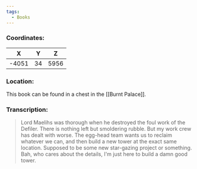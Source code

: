 ```yaml
---
tags:
  - Books
---
```


### Coordinates:
| **X** | **Y**| **Z** |
|:-----:|:----:|:-----:|
|-4051  |34   |5956  |

### Location:
This book can be found in a chest in the [[Burnt Palace]]. 

### Transcription:
> Lord Maelihs was thorough when he destroyed the foul work of the Defiler. There is nothing left but smoldering rubble. But my work crew has dealt with worse. The egg-head team wants us to reclaim whatever we can, and then build a new tower at the exact same location. Supposed to be some new star-gazing project or something. Bah, who cares about the details, I'm just here to build a damn good tower.

